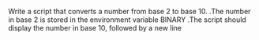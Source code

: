 Write a script that converts a number from base 2 to base 10.
.The number in base 2 is stored in the environment variable BINARY
.The script should display the number in base 10, followed by a new line
